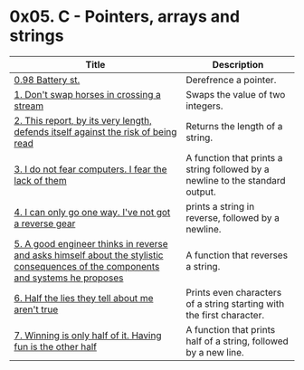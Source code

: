 # 0x05. C - Pointers, arrays and strings

Title | Description
----- | -----------
[0.98 Battery st.](./0-reset_to_98.c) | Derefrence a pointer.
[1. Don't swap horses in crossing a stream](./1-swap.c) | Swaps the value of two integers.
[2. This report, by its very length, defends itself against the risk of being read](./2-strlen.c) | Returns the length of a string.
[3. I do not fear computers. I fear the lack of them](./3-puts.c) | A function that prints a string followed by a newline to the standard output.
[4. I can only go one way. I've not got a reverse gear](./4-print_rev.c) | prints a string in reverse, followed by a newline.
[5. A good engineer thinks in reverse and asks himself about the stylistic consequences of the components and systems he proposes](./5-rev_string.c) | A function that reverses a string.
[6. Half the lies they tell about me aren't true](./6-puts2.c) | Prints even characters of a string starting with the first character.
[7. Winning is only half of it. Having fun is the other half](./7-puts_half.c) | A function that prints half of a string, followed by a new line.
